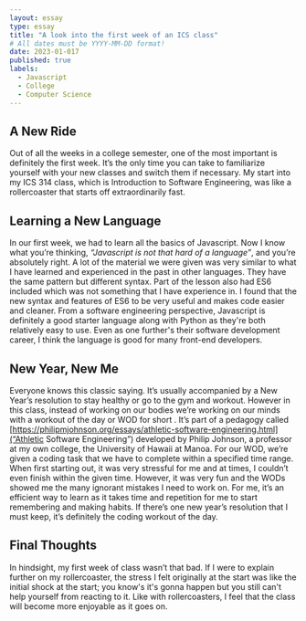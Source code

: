 ```yaml
---
layout: essay
type: essay
title: "A look into the first week of an ICS class"
# All dates must be YYYY-MM-DD format!
date: 2023-01-017
published: true
labels:
  - Javascript
  - College
  - Computer Science
---
```



## A New Ride

Out of all the weeks in a college semester, one of the most important is definitely the first week. It’s the only time you can take to familiarize yourself with your new classes and switch them if necessary. My start into my ICS 314 class, which is Introduction to Software Engineering, was like a rollercoaster that starts off extraordinarily fast.

## Learning a New Language

In our first week, we had to learn all the basics of Javascript. Now I know what you’re thinking, _“Javascript is not that hard of a language”_, and you’re absolutely right. A lot of the material we were given was very similar to what I have learned and experienced in the past in other languages. They have the same pattern but different syntax. Part of the lesson also had ES6 included which was not something that I have experience in. I found that the new syntax and features of ES6 to be very useful and makes code easier and cleaner. From a software engineering perspective, Javascript is definitely a good starter language along with Python as they're both relatively easy to use. Even as one further's their software development career, I think the language is good for many front-end developers.

## New Year, New Me

Everyone knows this classic saying. It’s usually accompanied by a New Year’s resolution to stay healthy or go to the gym and workout. However in this class, instead of working on our bodies we’re working on our minds with a workout of the day or WOD for short . It’s part of a pedagogy called [https://philipmjohnson.org/essays/athletic-software-engineering.html](“Athletic Software Engineering”) developed by Philip Johnson, a professor at my own college, the University of Hawaii at Manoa. For our WOD, we’re given a coding task that we have to complete within a specified time range. When first starting out, it was very stressful for me and at times, I couldn’t even finish within the given time. However, it was very fun and the WODs showed me the many ignorant mistakes I need to work on. For me, it’s an efficient way to learn as it takes time and repetition for me to start remembering and making habits. If there’s one new year’s resolution that I must keep, it’s definitely the coding workout of the day.

## Final Thoughts

In hindsight, my first week of class wasn’t that bad. If I were to explain further on my rollercoaster, the stress I felt originally at the start was like the initial shock at the start; you know's it's gonna happen but you still can't help yourself from reacting to it. Like with rollercoasters, I feel that the class will become more enjoyable as it goes on.


